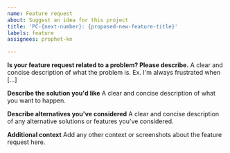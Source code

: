 ```yaml
---
name: Feature request
about: Suggest an idea for this project
title: 'PC-{next-number}: {proposed-new-feature-title}'
labels: feature
assignees: prophet-kn

---
```


**Is your feature request related to a problem? Please describe.**
A clear and concise description of what the problem is. Ex. I'm always frustrated when [...]

**Describe the solution you'd like**
A clear and concise description of what you want to happen.

**Describe alternatives you've considered**
A clear and concise description of any alternative solutions or features you've considered.

**Additional context**
Add any other context or screenshots about the feature request here.
